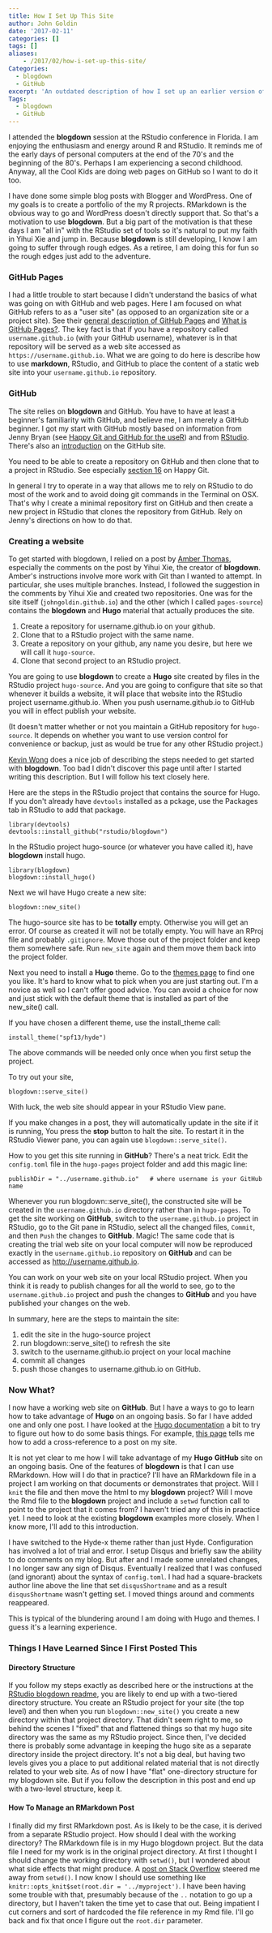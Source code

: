 ```yaml
---
title: How I Set Up This Site
author: John Goldin
date: '2017-02-11'
categories: []
tags: []
aliases:
    - /2017/02/how-i-set-up-this-site/
Categories:
  - blogdown
  - GitHub
excerpt: 'An outdated description of how I set up an earlier version of this site.'
Tags:
  - blogdown
  - GitHub
---
```

I attended the **blogdown** session at the RStudio conference in Florida. I am enjoying the enthusiasm and energy around R and RStudio.
It reminds me of the early days of personal computers at the end of the 70's and the beginning of the 80's. Perhaps I am experiencing a second
childhood. Anyway, all the Cool Kids are doing web pages on GitHub so I want to do it too.

I have done some simple blog posts with Blogger and WordPress. One of my goals is to create a portfolio of the my R projects.
RMarkdown is the obvious way to go and WordPress doesn't directly support
that. So that's a motivation to use **blogdown**. But a big  part of the
motivation is that these days I am "all in" with the RStudio set of
tools so it's natural to put my faith in Yihui Xie and jump in. Because **blogdown** is still developing,
I know I am going to suffer through rough edges. As a retiree, I am
doing this for fun so the rough edges just add to the adventure.

### GitHub Pages
I had a little trouble to start because I didn't understand the basics of
what was going on with GitHub and web pages. Here I am focused on what GitHub refers to as a "user site" (as opposed to an organization site or a project site). See their [general description of GitHub Pages](https://pages.github.com/) and [What is GitHub Pages?](https://help.github.com/articles/what-is-github-pages). The key
fact is that if you have a repository called `username.github.io` (with your
GitHub username), whatever is in that repository will be served
as a web site accessed as `https://username.github.io`. What
we are going to do here is describe how to use **markdown**, RStudio,
and GitHub to place the content of a static web site into
your `username.github.io` repository.

### GitHub
The site relies on **blogdown** and GitHub. You have to have at least a beginner's familiarity with GitHub, and believe me, I am merely a
GitHub beginner. I got my start with GitHub mostly based on information
from Jenny Bryan (see [Happy Git and GitHub for the useR](http://happygitwithr.com/)) and from [RStudio](https://support.rstudio.com/hc/en-us/articles/200532077-Version-Control-with-Git-and-SVN). There's also an [introduction](https://guides.github.com/activities/hello-world/) on the GitHub site.

You need to be able to create a repository on GitHub and then
clone that to a project in RStudio. See especially [section 16](http://happygitwithr.com/new-github-first.html) on Happy Git.

In general I try to operate in a way that allows me to rely on RStudio to do most of the work and to avoid doing git commands in the Terminal on OSX.
That's why I create a minimal repository first on GitHub and then create
a new project in RStudio that clones the repository from GitHub. Rely on
Jenny's directions on how to do that.

### Creating a website
To get started with blogdown, I relied on a post by [Amber Thomas](https://proquestionasker.github.io/blog/Making_Site/),
especially the comments on the post by Yihui Xie, the creator of
**blogdown**. Amber's instructions involve more work with Git than I wanted
to attempt. In particular, she uses multiple branches. Instead,
I followed the suggestion in the comments by Yihui Xie and created two repositories.
One was for the site itself (`johngoldin.github.io`) and the other (which I called `pages-source`) contains the **blogdown** and **Hugo** material
that actually produces the site. 

1. Create a repository for username.github.io on your github.
2. Clone that to a RStudio project with the same name.
3. Create a repository on your github, any name you desire, but here we will call it `hugo-source`.
4. Clone that second project to an RStudio project.

You are going to use **blogdown** to create a **Hugo** site created by files in the RStudio project
`hugo-source`. And you are going to configure that site
so that whenever it builds a website, it will place that
website into the RStudio project username.github.io.
When you push username.github.io to GitHub you will in effect
publish your website.

(It doesn't matter whether or not you maintain
a GitHub repository for `hugo-source`. It depends on whether
you want to use version control for convenience or backup, just
as would be true for any other RStudio project.)

[Kevin Wong](http://kevinfw.com/post/blogging-with-r-markdown/) does a nice
job of describing the steps needed to get started with **blogdown**. Too bad
I didn't discover this page until after I started writing this description. But I will follow his text closely here.

Here are the steps in the RStudio project that contains the source for Hugo. If you don't already have `devtools` installed as a pckage, use the Packages tab in RStudio to add that package.

```
library(devtools)
devtools::install_github("rstudio/blogdown")
```

In the RStudio project hugo-source (or whatever you have called it), have
**blogdown** install hugo.

```
library(blogdown)
blogdown::install_hugo()
```

Next we wil have Hugo create a new site:

```
blogdown::new_site()
```

The hugo-source site has to be **totally** empty. Otherwise you will get an error. Of course as created it will not be totally empty.
You will have an RProj file and probably `.gitignore`.  Move those
out of the project folder and keep them somewhere safe. Run
`new_site` again and them move them back into the project folder.

Next you need to install a **Hugo** theme. Go to the [themes page](http://themes.gohugo.io/) to find one you like. 
It's hard to know what to pick when you are just starting out.
I'm a novice as well so I can't offer good advice. You can
avoid a choice for now and just stick with the default theme
that is installed as part of the new_site() call.

If you have chosen a different theme, use the install_theme call:

```
install_theme("spf13/hyde")
```

The above commands  will be needed only once when you first
setup the project.

To try out your site, 
```
blogdown::serve_site()
```

With luck, the web site should appear in your RStudio View pane.

If you make changes in a post, they will automatically update
in the site if it is running, You press the **stop** button to halt the site. To restart it in the RStudio Viewer pane, you
can again use `blogdown::serve_site()`.

How to you get this site running in **GitHub**? There's a neat trick.
Edit the `config.toml` file in the `hugo-pages` project folder and
add this magic line:

```
publishDir = "../username.github.io"   # where username is your GitHub name
```

Whenever you run blogdown::serve_site(), the constructed site will be
created in the `username.github.io` directory rather than in `hugo-pages`.
To get the site working on **GitHub**, switch to the `username.github.io` project in RStudio,
go to the Git pane in RStudio, select all the changed files, `Commit`, 
and then `Push` the changes to **GitHub**. Magic! The same code
that is creating the trial web site on your local computer will
now be reproduced exactly in the `username.github.io`
repository on **GitHub** and can be accessed as http://username.github.io.

You can work on your web site on your local RStudio project. When you think it is ready to publish changes
for all the world to see, go to the `username.github.io` project and
push the changes to **GitHub** and you have published your changes on the web.

In summary, here are the steps to maintain the site:  
1. edit the site in the hugo-source project  
2. run blogdown::serve_site() to refresh the site  
3. switch to the username.github.io project on your local machine  
4. commit all changes  
5. push those changes to username.github.io on GitHub.  

### Now What?
I now have a working web site on **GitHub**. But I have a ways to go to learn
how to take advantage of **Hugo** on an ongoing basis. So far I have added
one and only one post. I have looked at the [Hugo documentation](http://gohugo.io/overview/usage/) a bit to try to figure out how to do some basis things.
For example, [this page](https://gohugo.io/extras/shortcodes#ref-relref) tells
me how to add a cross-reference to a post on my site.

It is not yet clear to me how I will take advantage of my **Hugo** **GitHub** site on an ongoing basis.
One of the features of **blogdown** is that I can use RMarkdown.
How will I do that in practice?
I'll have an RMarkdown file in a project I am working on that
documents or demonstrates that project. Will I `knit` the file
and then move the html to my **blogdown** project? Will
I move the Rmd file to the **blogdown** project and include a `setwd` function
call to point to the project that it comes from? I haven't
tried any of this in practice yet. I need to look at the existing **blogdown**
examples more closely. When I know more, I'll add to this introduction.

I have switched to the Hyde-x theme rather than just Hyde.
Configuration has involved a lot of trial and error.
I setup Disqus and briefly saw the ability to do comments on my blog. But after and I made some unrelated changes, 
I no longer saw any sign of Disqus.
Eventually I realized that I was confused (and ignorant) about the
syntax of `config.toml`. I had had a square-brackets author line above
the line that set `disqusShortname` and as a result `disqusShortname`
wasn't getting set. I moved things around and comments reappeared.

This is typical of the blundering around I am doing with Hugo and themes.
I guess it's a learning experience.

### Things I Have Learned Since I First Posted This

#### Directory Structure
If you follow my steps exactly as described here or the instructions at the [RStudio blogdown readme](https://github.com/rstudio/blogdown), you
are likely to end up with a two-tiered directory structure. You create an
RStudio project for your site (the top level) and then when you run `blogdown::new_site()` you create a new directory within that project
directory. That didn't seem right to me, so behind the scenes I "fixed" that
and flattened things so that my hugo site directory was the same as my RStudio project.
Since then, I've decided there is probably some advantage in keeping
the hugo site as a separate directory inside the project directory. It's not
a big deal, but having two levels gives you a place to put additional related
material that is not directly related to your web site. As of now I have "flat" one-directory structure for my blogdown site. But if you
follow the description in this post and end up with a two-level structure,
keep it.

#### How To Manage an RMarkdown Post
I finally did my first RMarkdown post. As is likely to be the case,
it is derived from a separate RStudio project. How should I deal with the
working directory? The RMarkdown file is in my Hugo blogdown project. But
the data file I need for my work is in the original project directory.
At first I thought I should change the working directory with `setwd()`,
but I wondered about what side effects that might produce.
A [post on Stack Overflow](http://stackoverflow.com/questions/20060518/in-rstudio-rmarkdown-how-to-setwd) steered me away from `setwd()`. 
I now know I should use something like `knitr::opts_knit$set(root.dir = '../myproject')`. I have been having some trouble with that,
presumably because of the `..` notation to go up a directory, but
I haven't taken the time yet to case that out. Being impatient I cut
corners and sort of hardcoded the file reference in my Rmd file. I'll go back
and fix that once I figure out the `root.dir` parameter.



